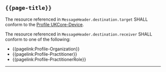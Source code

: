 ## <code>{{page-title}}</code>

The resource referenced in `MessageHeader.destination.target` SHALL conform to the [Profile UKCore-Device](https://simplifier.net/hl7fhirukcorer4/ukcoredevice).

The resource referenced in `MessageHeader.destination.receiver` SHALL conform to one of the following:

- {{pagelink:Profile-Organization}}
- {{pagelink:Profile-Practitioner}}
- {{pagelink:Profile-PractitionerRole}}

---
